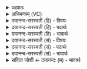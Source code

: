 <details><summary>पदपाठः</summary>

आसी॑नासः। अ॒रु॒णीना॑म्। उ॒पस्थ॒ इत्यु॒पऽस्थे॑। र॒यिम्। ध॒त्त। दा॒शुषे॑। मर्त्या॑य। पु॒त्रेभ्यः॑। पि॒त॒रः॒। तस्य॑। वस्वः॑। प्र। य॒च्छ॒त॒। ते। इह। ऊर्ज्ज॑म्। द॒धा॒त॒। ६३।
</details>

<details><summary>अधिमन्त्रम् (VC)</summary>

- पितरो देवताः
- शङ्ख ऋषिः
- विराट्त्रिष्टुप्
- धैवतः
</details>

<details><summary>दयानन्द-सरस्वती (हि) - विषयः</summary>

फिर उसी विषय को अगले मन्त्र में कहा है ॥
</details>

<details><summary>दयानन्द-सरस्वती (हि) - पदार्थः</summary>

पदार्थान्वयभाषाः -  हे (पितरः) पितृ लोगो ! तुम (इह) इस गृहाश्रम में (अरुणीनाम्) गौरवर्णयुक्त स्त्रियों के (उपस्थे) समीप में (आसीनासः) बैठे हुए (पुत्रेभ्यः) पुत्रों के और (दाशुषे) दाता (मर्त्याय) मनुष्य के लिये (रयिम्) धन को (धत्त) धरो, (तस्य) उस (वस्वः) धन के भागों को (प्र, यच्छत) दिया करो, जिससे (ते) वे स्त्री आदि सब लोग (ऊर्ज्जम्) पराक्रम को (दधात) धारण करें ॥६३ ॥
</details>

<details><summary>दयानन्द-सरस्वती (हि) - भावार्थः</summary>

भावार्थभाषाः -  वे ही वृद्ध हैं जो अपनी स्त्री ही के साथ प्रसन्न, अपनी पत्नियों का सत्कार करनेहारे, सन्तानों के लिये यथायोग्य दायभाग और सत्पात्रों को सदा दान देते हैं और वे सन्तानों को सत्कार करने योग्य होते हैं ॥६३ ॥
</details>

<details><summary>दयानन्द-सरस्वती (सं) - विषयः</summary>

पुनस्तमेव विषयमाह ॥
</details>

<details><summary>दयानन्द-सरस्वती (सं) - पदार्थः</summary>

पदार्थान्वयभाषाः -  हे पितरः ! यूयमिहारुणीनामुपस्थ आसीनासः सन्तः पुत्रेभ्यो दाशुषे मर्त्याय च रयिं धत्त, तस्य वस्वोंऽशान् प्रयच्छत, यतस्त ऊर्जं दधात ॥६३ ॥
</details>

<details><summary>दयानन्द-सरस्वती (सं) - भावार्थः</summary>

भावार्थभाषाः -  त एव वृद्धाः सन्ति ये स्वस्त्रीव्रताः स्वपत्नीनां सत्कर्त्तारोऽपत्येभ्यो यथायोग्यं दायं सत्पात्रेभ्यो दानं च सदा ददति, ते च सन्तानैर्माननीयाः सन्ति ॥६३ ॥
</details>

<details><summary>सविता जोशी ← दयानन्दः (म) - भावार्थः</summary>

भावार्थभाषाः -  तेच खरे वृद्ध असतात जे आपल्या पत्नीसमवेत प्रसन्न राहतात व पत्नींचा सत्कार करणाऱ्या संतानांना यथायोग्य पैतृक संपत्ती देतात आणि सत्पात्रांना दान देतात. तेच लोक संतानांनी सन्मान करण्यायोग्य असतात.
</details>